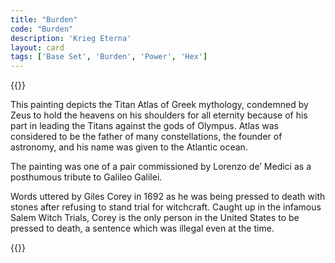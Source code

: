 ```yaml
---
title: "Burden"
code: "Burden"
description: 'Krieg Eterna'
layout: card
tags: ['Base Set', 'Burden', 'Power', 'Hex']
---
```

{{<card-detail-page title="Burden" artwork="Atlas holding up the celestial globe by Guercino (1646)" >}}
<p class="rule-paragraph">
This painting depicts the Titan Atlas of Greek mythology, condemned by Zeus to hold the heavens on his shoulders for all eternity because of his part in leading the Titans against the gods of Olympus.  Atlas was considered to be the father of many constellations, the founder of astronomy, and his name was given to the Atlantic ocean.  
</p>
<p class="rule-paragraph">
The painting was one of a pair commissioned by Lorenzo de’ Medici as a posthumous tribute to Galileo Galilei.
</p>
<p class="rule-paragraph">
Words uttered by Giles Corey in 1692 as he was being pressed to death with stones after refusing to stand trial for witchcraft.  Caught up in the infamous Salem Witch Trials, Corey is the only person in the United States to be pressed to death, a sentence which was illegal even at the time.  
</p>
{{</card-detail-page>}}
